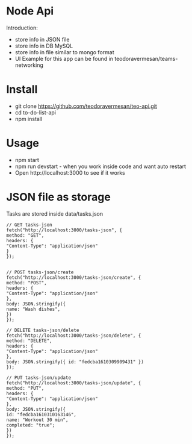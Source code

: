 # Node Api

Introduction:

- store info in JSON file
- store info in DB MySQL
- store info in file similar to mongo format
- UI Example for this app can be found in teodoravermesan/teams-networking

# Install

- git clone https://github.com/teodoravermesan/teo-api.git
- cd to-do-list-api
- npm install

# Usage

- npm start
- npm run devstart - when you work inside code and want auto restart
- Open http://localhost:3000 to see if it works

# JSON file as storage

Tasks are stored inside data/tasks.json

```
// GET tasks-json
fetch("http://localhost:3000/tasks-json", {
method: "GET",
headers: {
"Content-Type": "application/json"
}
});


// POST tasks-json/create
fetch("http://localhost:3000/tasks-json/create", {
method: "POST",
headers: {
"Content-Type": "application/json"
},
body: JSON.stringify({
name: "Wash dishes",
})
});

// DELETE tasks-json/delete
fetch("http://localhost:3000/tasks-json/delete", {
method: "DELETE",
headers: {
"Content-Type": "application/json"
},
body: JSON.stringify({ id: "fedcba1610309909431" })
});

// PUT tasks-json/update
fetch("http://localhost:3000/tasks-json/update", {
method: "PUT",
headers: {
"Content-Type": "application/json"
},
body: JSON.stringify({
id: "fedcba1610310163146",
name: "Workout 30 min",
completed: "true";
})
});
```
